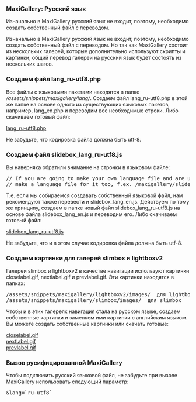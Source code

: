 
<meta http-equiv="Content-Type" content="text/html; charset=utf-8">
<h3>MaxiGallery: Русский язык </h3> 
Изначально в MaxiGallery русский язык не входит, поэтому, необходимо создать собственный файл с переводом.	
<br>
<p>Изначально в MaxiGallery русский язык не входит, поэтому, необходимо создать собственный файл с переводом. Но так как MaxiGallery состоит из нескольких галерей, которые дополнительно используют скрипты и картинки, общий перевод галереи на русский язык будет состоять из нескольких шагов.</p>
<h3 class="sub-header text-bold">Создаем файл lang_ru-utf8.php</h3>
<p>Все файлы с языковыми пакетами находятся в папке <em><span class="text-bold">/assets/snippets/maxigallery/lang/</span></em>. Создаем файл <span class="text-bold">lang_ru-utf8.php</span> в этой же папке на основе одного из существующих языковых пакетов, например, <span class="text-bold">lang_en.php</span> и переводим все необходимые строки. Либо скачиваем готовый файл:</p>
<p><a href="assets/files/MaxiGallery/lang_ru-utf8.zip.html" target="_blank">lang_ru-utf8.php</a></p>
<p>Не забудьте, что кодировка файла должна быть utf-8.</p>
<h3 class="sub-header text-bold">Создаем файл slidebox_lang_ru-utf8.js</h3>
<p>Вы наверняка обратили внимание на строчки в языковом файле:</p>
<pre class="brush: html;">// If you are going to make your own language file and are usign the lighbox,<br>// make a language file for it too, f.ex. /maxigallery/slidebox/slidebox_lang_en.js</pre>
<p>Т.е. если мы собираемся создавать собственный языковой файл, нам рекомендуют также перевести и <span class="text-bold">slidebox_lang_en.js</span>. Действуем по тому же принципу, создаем в папке новый файл <span class="text-bold">slidebox_lang_ru-utf8.js</span> на основе файла <span class="text-bold">slidebox_lang_en.js</span> и переводим его. Либо скачиваем готовый файл:</p>
<p><a href="assets/files/MaxiGallery/slidebox_lang_ru-utf8.js.html" target="_blank">slidebox_lang_ru-utf8.js</a></p>
<p>Не забудьте, что и в этом случае кодировка файла должна быть utf-8.</p>
<h3 class="sub-header text-bold">Создаем картинки для галерей slimbox и lightboxv2</h3>
<p>Галереи <span class="text-bold">slimbox</span> и <span class="text-bold">lightboxv2</span> в качестве навигации используют картинки <span class="text-bold">closelabel.gif</span>, <span class="text-bold">nextlabel.gif</span> и <span class="text-bold">prevlabel.gif</span>. Эти картинки находятся в папках:</p>
<pre class="brush: html;">/assets/snippets/maxigallery/lightboxv2/images/  для lightboxv2
/assets/snippets/maxigallery/slimbox/images/  для slimbox</pre>
<p>Чтобы и в этих галереях навигация стала на русском языке, создаем собственные картинки и заменяем ими картинки с английским языком. Вы можете создать собственные картинки или скачать готовые:</p>
<div><a href="assets/files/MaxiGallery/closelabel.gif.html" target="_blank">closelabel.gif</a></div>
<div><a href="assets/files/MaxiGallery/nextlabel.gif.html" target="_blank">nextlabel.gif</a></div>
<div><a href="assets/files/MaxiGallery/prevlabel.gif.html" target="_blank">prevlabel.gif</a></div>
<h3 class="sub-header text-bold">Вызов русифицированной MaxiGallery</h3>
<p>Чтобы подключить русский языковой файл, не забудьте при вызове <span class="text-bold">MaxiGallery</span> использовать следующий параметр:</p>
<pre class="brush: html;">&lang=`ru-utf8`</pre>